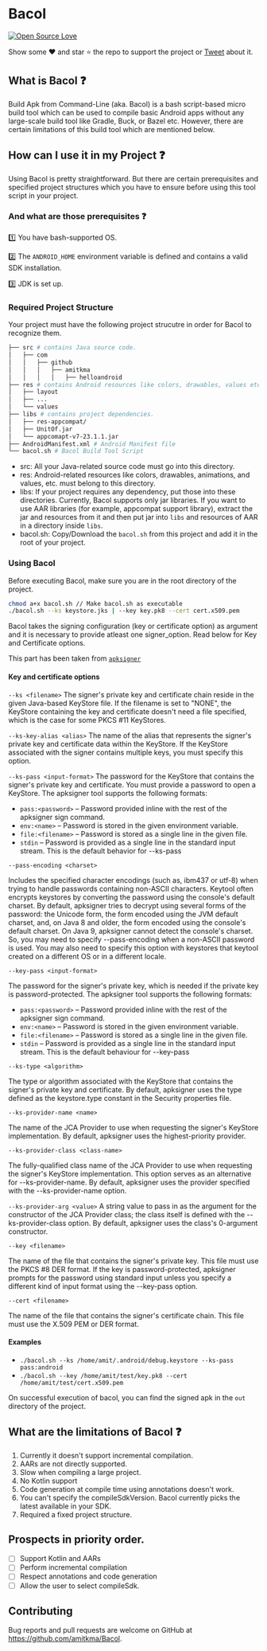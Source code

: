 # Bacol

[![Open Source Love](https://badges.frapsoft.com/os/v1/open-source.svg?v=102)](https://opensource.org/licenses/MIT)

Show some :heart: and star :star: the repo to support the project or [Tweet](https://twitter.com/intent/tweet?text=Wow:&url=https%3A%2F%2Fgithub.com%2Famitkma%2FBacol) about it.

## What is Bacol :question:
Build Apk from Command-Line (aka. Bacol) is a bash script-based micro build tool which can be used to compile basic Android apps without any large-scale build tool like Gradle, Buck, or Bazel etc. However, there are certain limitations of this build tool which are mentioned below.

## How can I use it in my Project :question:
Using Bacol is pretty straightforward. But there are certain prerequisites and specified project structures which you have to ensure before using this tool script in your project. 

### And what are those prerequisites :question:
:one: You have bash-supported OS.

:two: The `ANDROID_HOME` environment variable is defined and contains a valid SDK installation.

:three: JDK is set up.

### Required Project Structure
Your project must have the following project strucutre in order for Bacol to recognize them.

```bash
├── src # contains Java source code.
│   ├── com
│   │   ├── github
│   │   │   ├── amitkma
│   │   │   │   ├── helloandroid
├── res # contains Android resources like colors, drawables, values etc.
│   ├── layout
│   ├── ...
│   └── values
├── libs # contains project dependencies.
│   ├── res-appcompat/
│   ├── UnitOf.jar
│   └── appcomapt-v7-23.1.1.jar
├── AndroidManifest.xml # Android Manifest file  
└── bacol.sh # Bacol Build Tool Script
```
- src: All your Java-related source code must go into this directory.
- res: Android-related resources like colors, drawables, animations, and values, etc. must belong to this directory. 
- libs: If your project requires any dependency, put those into these directories. Currently, Bacol supports only jar libraries. If you want to use AAR libraries (for example, appcompat support library), extract the jar and resources from it and then put jar into `libs` and resources of AAR in a directory inside `libs`.
- bacol.sh: Copy/Download the `bacol.sh` from this project and add it in the root of your project.

### Using Bacol
Before executing Bacol, make sure you are in the root directory of the project.
```bash
chmod a+x bacol.sh // Make bacol.sh as executable
./bacol.sh --ks keystore.jks | --key key.pk8 --cert cert.x509.pem
```
Bacol takes the signing configuration (key or certificate option) as argument and it is necessary to provide atleast one signer_option. Read below for Key and Certificate options.

This part has been taken from [`apksigner`](https://developer.android.com/studio/command-line/apksigner#options-sign-key-cert)
#### Key and certificate options
`--ks <filename>`
The signer's private key and certificate chain reside in the given Java-based KeyStore file. If the filename is set to "NONE", the KeyStore containing the key and certificate doesn't need a file specified, which is the case for some PKCS #11 KeyStores.

`--ks-key-alias <alias>`
The name of the alias that represents the signer's private key and certificate data within the KeyStore. If the KeyStore associated with the signer contains multiple keys, you must specify this option.

`--ks-pass <input-format>`
The password for the KeyStore that contains the signer's private key and certificate. You must provide a password to open a KeyStore. The apksigner tool supports the following formats:

- `pass:<password>` – Password provided inline with the rest of the apksigner sign command.
- `env:<name>` – Password is stored in the given environment variable.
- `file:<filename>` – Password is stored as a single line in the given file.
- `stdin` – Password is provided as a single line in the standard input stream. This is the default behavior for --ks-pass

`--pass-encoding <charset>`

Includes the specified character encodings (such as, ibm437 or utf-8) when trying to handle passwords containing non-ASCII characters.
Keytool often encrypts keystores by converting the password using the console's default charset. By default, apksigner tries to decrypt using several forms of the password: the Unicode form, the form encoded using the JVM default charset, and, on Java 8 and older, the form encoded using the console's default charset. On Java 9, apksigner cannot detect the console's charset. So, you may need to specify --pass-encoding when a non-ASCII password is used. You may also need to specify this option with keystores that keytool created on a different OS or in a different locale.

`--key-pass <input-format>`

The password for the signer's private key, which is needed if the private key is password-protected. The apksigner tool supports the following formats:

- `pass:<password>` – Password provided inline with the rest of the apksigner sign command.
- `env:<name>` – Password is stored in the given environment variable.
- `file:<filename>` – Password is stored as a single line in the given file.
- `stdin` – Password is provided as a single line in the standard input stream. This is the default behaviour for --key-pass

`--ks-type <algorithm>`

The type or algorithm associated with the KeyStore that contains the signer's private key and certificate. By default, apksigner uses the type defined as the keystore.type constant in the Security properties file.

`--ks-provider-name <name>`

The name of the JCA Provider to use when requesting the signer's KeyStore implementation. By default, apksigner uses the highest-priority provider.

`--ks-provider-class <class-name>`

The fully-qualified class name of the JCA Provider to use when requesting the signer's KeyStore implementation. This option serves as an alternative for --ks-provider-name. By default, apksigner uses the provider specified with the --ks-provider-name option.

`--ks-provider-arg <value>`
A string value to pass in as the argument for the constructor of the JCA Provider class; the class itself is defined with the --ks-provider-class option. By default, apksigner uses the class's 0-argument constructor.

`--key <filename>`

The name of the file that contains the signer's private key. This file must use the PKCS #8 DER format. If the key is password-protected, apksigner prompts for the password using standard input unless you specify a different kind of input format using the --key-pass option.

`--cert <filename>`

The name of the file that contains the signer's certificate chain. This file must use the X.509 PEM or DER format.

#### Examples
- `./bacol.sh --ks /home/amit/.android/debug.keystore --ks-pass pass:android`
- `./bacol.sh --key /home/amit/test/key.pk8 --cert /home/amit/test/cert.x509.pem`

On successful execution of bacol, you can find the signed apk in the `out` directory of the project.

## What are the limitations of Bacol :question:
1. Currently it doesn't support incremental compilation.
2. AARs are not directly supported.
3. Slow when compiling a large project.
4. No Kotlin support
5. Code generation at compile time using annotations doesn't work.
6. You can't specify the compileSdkVersion. Bacol currently picks the latest available in your SDK.
7. Required a fixed project structure. 

## Prospects in priority order.
- [ ] Support Kotlin and AARs
- [ ] Perform incremental compilation
- [ ] Respect annotations and code generation
- [ ] Allow the user to select compileSdk.

## Contributing
Bug reports and pull requests are welcome on GitHub at https://github.com/amitkma/Bacol.
